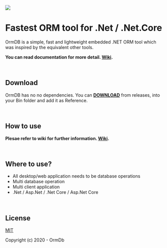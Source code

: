 ![](https://secure.gravatar.com/avatar/94fac54dbff997be51b5dc0096e0d40b)
# Fastest ORM tool for .Net / .Net.Core

OrmDB is a simple, fast and lightweight embedded .NET ORM tool which was inspired by the equivalent other tools.

**You can read documentation for more detail. [Wiki](https://ormdb.github.io/ormdb/wiki.html).**

<br/>

## Download

OrmDB has no no dependencies. You can [**DOWNLOAD**](https://www.nuget.org/packages/OrmDb/) from releases, into your Bin folder and add it as Reference.

<br/>

## How to use
**Plesae refer to wiki for further information. [Wiki](https://ormdb.github.io/ormdb/wiki.html).**

<br/>

## Where to use?
* All desktop/web application needs to be database operations
* Multi database operation
* Multi client application
* .Net / Asp.Net / .Net Core / Asp.Net Core

<br/>

## License

[MIT](http://opensource.org/licenses/MIT)

Copyright (c) 2020 - OrmDb

